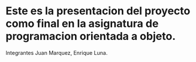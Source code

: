 # Este es la presentacion del proyecto como final en la asignatura de programacion orientada a objeto.
Integrantes Juan Marquez, Enrique Luna.
